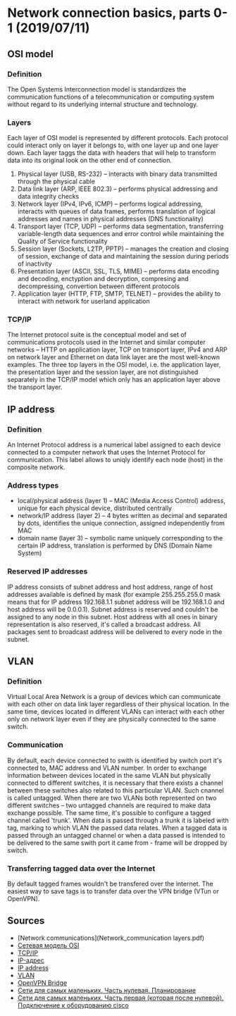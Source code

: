 # Network connection basics, parts 0-1 (2019/07/11)

## OSI model

### Definition
The Open Systems Interconnection model is standardizes the communication functions of a telecommunication or computing system without regard to its underlying internal structure and technology.

### Layers
Each layer of OSI model is represented by different protocols. Each protocol could interact only on layer it belongs to, with one layer up and one layer down. Each layer taggs the data with headers that will help to transform data into its original look on the other end of connection.
1. Physical layer (USB, RS-232) – interacts with binary data transmitted through the physical cable
2. Data link layer (ARP, IEEE 802.3) – performs physical addressing and data integrity checks
3. Network layer (IPv4, IPv6, ICMP) – performs logical addressing, interacts with queues of data frames, performs translation of logical addresses and names in physical addresses (DNS functionality)
4. Transport layer (TCP, UDP) – performs data segmentation, transferring variable-length data sequences and error control while maintaining the Quality of Service functionality
5. Session layer (Sockets, L2TP, PPTP) – manages the creation and closing of session, exchange of data and maintaining the session during periods of inactivity
6. Presentation layer (ASCII, SSL, TLS, MIME) – performs data encoding and decoding, enctyption and decryption, compresing and decompressing, convertion between different protocols
7. Application layer (HTTP, FTP, SMTP, TELNET) – provides the ability to interact with network for userland application

### TCP/IP
The Internet protocol suite is the conceptual model and set of communications protocols used in the Internet and similar computer networks – HTTP on application layer, TCP on transport layer, IPv4 and ARP on network layer and Ethernet on data link layer are the most well-known examples. The three top layers in the OSI model, i.e. the application layer, the presentation layer and the session layer, are not distinguished separately in the TCP/IP model which only has an application layer above the transport layer.

## IP address

### Definition
An Internet Protocol address is a numerical label assigned to each device connected to a computer network that uses the Internet Protocol for communication. This label allows to uniqly identify each node (host) in the composite network.

### Address types
- local/physical address (layer 1) – MAC (Media Access Control) address, unique for each physical device, distributed centrally
- network/IP address (layer 2) – 4 bytes written as decimal and separated by dots, identifies the unique connection, assigned independently from MAC
- domain name (layer 3) – symbolic name uniquely corresponding to the certain IP address, translation is performed by DNS (Domain Name System)

### Reserved IP addresses
IP address consists of subnet address and host address, range of host addresses available is defined by mask (for example 255.255.255.0 mask means that for IP address 192.168.1.1 subnet address will be 192.168.1.0 and host address will be 0.0.0.1). Subnet address is reserved and couldn't be assigned to any node in this subnet. Host address with all ones in binary representation is also reserved, it's called a broadcast address. All packages sent to broadcast address will be delivered to every node in the subnet.

## VLAN

### Definition
Virtual Local Area Network is a group of devices which can communicate with each other on data link layer regardless of their physical location. In the same time, devices located in different VLANs can interact with each other only on network layer even if they are physically connected to the same switch.

### Communication
By default, each device connected to swith is identified by switch port it's connected to, MAC address and VLAN number. In order to exchange information between devices located in the same VLAN but physically connected to different switches, it is necessary that there exists a channel between these switches also related to this particular VLAN. Such cnannel is called untagged. When there are two VLANs both represented on two different switches – two untagged channels are required to make data exchange possible. The same time, it's possible to configure a tagged channel called 'trunk'. When data is passed through a trunk it is labeled with tag, marking to which VLAN the passed data relates. When a tagged data is passed through an untagged channel or when a data passed is intended to be delivered to the same swith port it came from - frame will be dropped by switch.

### Transferring tagged data over the Internet
By default tagged frames wouldn't be transfered over the internet. The easiest way to save tags is to transfer data over the VPN bridge (VTun or OpenVPN).

## Sources
- [Network communications](Network_communication layers.pdf)
- [Сетевая модель OSI](https://ru.wikipedia.org/wiki/Сетевая_модель_OSI)
- [TCP/IP](https://ru.wikipedia.org/wiki/TCP/IP)
- [IP-адрес](http://xgu.ru/wiki/IP-адрес)
- [IP address](https://en.wikipedia.org/wiki/IP_address)
- [VLAN](http://xgu.ru/wiki/VLAN)
- [OpenVPN Bridge](http://xgu.ru/wiki/OpenVPN_Bridge)
- [Сети для самых маленьких. Часть нулевая. Планирование](https://linkmeup.ru/blog/11.html)
- [Сети для самых маленьких. Часть первая (которая после нулевой). Подключение к оборудованию cisco](https://linkmeup.ru/blog/12.html)
